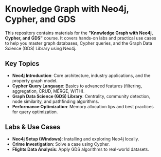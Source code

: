 # Knowledge Graph with Neo4j, Cypher, and GDS

This repository contains materials for the **"Knowledge Graph with Neo4j, Cypher, and GDS"** course. It covers hands-on labs and practical use cases to help you master graph databases, Cypher queries, and the Graph Data Science (GDS) Library using Neo4j.

## Key Topics
- **Neo4j Introduction**: Core architecture, industry applications, and the property graph model.
- **Cypher Query Language**: Basics to advanced features (filtering, aggregation, CRUD, MERGE, WITH).
- **Graph Data Science (GDS) Library**: Centrality, community detection, node similarity, and pathfinding algorithms.
- **Performance Optimization**: Memory allocation tips and best practices for query optimization.

## Labs & Use Cases
- **Neo4j Setup (Windows)**: Installing and exploring Neo4j locally.
- **Crime Investigation**: Solve a case using Cypher.
- **Flights Data Analysis**: Apply GDS algorithms to real-world datasets.
